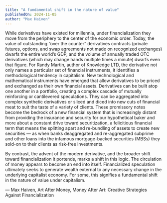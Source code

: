 ```yaml
---
title: "A fundamental shift in the nature of value"
publishedOn: 2024-11-05
author: "Max Haiven"
---
```


While derivatives have existed for millennia, under financialization they move from the periphery to the center of the economic order. Today, the value of outstanding “over the counter” derivatives contracts (private futures, options, and swap agreements not made on recognized exchanges) dwarfs the entire world’s GDP, and the volume of annually traded OTC derivatives (which may change hands multiple times a minute) dwarfs even that figure. For Randy Martin, author of Knowledge LTD, the derivative not only names a particular set of financial instruments, it identifies a methodological tendency in capitalism. New technological and mathematical instruments have emerged that allow derivatives to be priced and exchanged as their own financial assets. Derivatives can be built atop one another in a portfolio, creating a complex cascade of mutually reinforcing or cantilevered speculations. They can be aggregated into complex synthetic derivatives or sliced and diced into new cuts of financial meat to suit the taste of a variety of clients. These promissory notes become the bedrock of a new financial system that is increasingly distant from providing the insurance and security for our hypothetical baker and more about a constant drive toward securitization, a felicitious financial term that means the splitting apart and re-bundling of assets to create new securities — as when banks deaggregated and re-aggregated subprime and other loans into the infamous mortgage-backed securities (MBSs) they sold-on to their clients as risk-free investments.

By contrast, the advent of the modern derivative, and the broader shift toward financialization it portends, marks a shift in this logic. The circulation of money appears to become an end into itself. Financialized speculation ultimately seeks to generate wealth external to any necessary change in the underlying capitalist economy. For some, this signifies a fundamental shift in the nature of value under capitalism.

— Max Haiven, Art After Money, Money After Art: Creative Strategies Against Financialization

‍

‍
